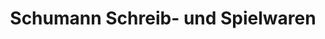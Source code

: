 ---
title: "Schumann Schreib- und Spielwaren"
url: /rudolstadt/schumann-schreib-und-spielwaren/
shop: Schreibwaren
---
